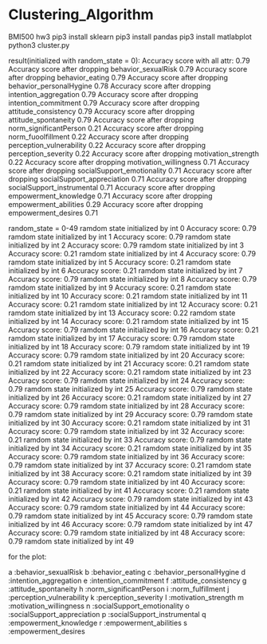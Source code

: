 # Clustering_Algorithm
BMI500 hw3 
pip3 install sklearn
pip3 install pandas
pip3 install matlabplot
python3 cluster.py

result(initialized with random_state = 0):
Accuracy score with all attr: 0.79
Accuracy score after dropping behavior_sexualRisk 0.79
Accuracy score after dropping behavior_eating 0.79
Accuracy score after dropping behavior_personalHygine 0.78
Accuracy score after dropping intention_aggregation 0.79
Accuracy score after dropping intention_commitment 0.79
Accuracy score after dropping attitude_consistency 0.79
Accuracy score after dropping attitude_spontaneity 0.79
Accuracy score after dropping norm_significantPerson 0.21
Accuracy score after dropping norm_fuoolfillment 0.22
Accuracy score after dropping perception_vulnerability 0.22
Accuracy score after dropping perception_severity 0.22
Accuracy score after dropping motivation_strength 0.22
Accuracy score after dropping motivation_willingness 0.71
Accuracy score after dropping socialSupport_emotionality 0.71
Accuracy score after dropping socialSupport_appreciation 0.71
Accuracy score after dropping socialSupport_instrumental 0.71
Accuracy score after dropping empowerment_knowledge 0.71
Accuracy score after dropping empowerment_abilities 0.29
Accuracy score after dropping empowerment_desires 0.71

random_state = 0-49
ramdom state initialized by int 0
Accuracy score: 0.79
ramdom state initialized by int 1
Accuracy score: 0.79
ramdom state initialized by int 2
Accuracy score: 0.79
ramdom state initialized by int 3
Accuracy score: 0.21
ramdom state initialized by int 4
Accuracy score: 0.79
ramdom state initialized by int 5
Accuracy score: 0.21
ramdom state initialized by int 6
Accuracy score: 0.21
ramdom state initialized by int 7
Accuracy score: 0.79
ramdom state initialized by int 8
Accuracy score: 0.79
ramdom state initialized by int 9
Accuracy score: 0.21
ramdom state initialized by int 10
Accuracy score: 0.21
ramdom state initialized by int 11
Accuracy score: 0.21
ramdom state initialized by int 12
Accuracy score: 0.21
ramdom state initialized by int 13
Accuracy score: 0.22
ramdom state initialized by int 14
Accuracy score: 0.21
ramdom state initialized by int 15
Accuracy score: 0.79
ramdom state initialized by int 16
Accuracy score: 0.21
ramdom state initialized by int 17
Accuracy score: 0.79
ramdom state initialized by int 18
Accuracy score: 0.79
ramdom state initialized by int 19
Accuracy score: 0.79
ramdom state initialized by int 20
Accuracy score: 0.21
ramdom state initialized by int 21
Accuracy score: 0.21
ramdom state initialized by int 22
Accuracy score: 0.21
ramdom state initialized by int 23
Accuracy score: 0.79
ramdom state initialized by int 24
Accuracy score: 0.79
ramdom state initialized by int 25
Accuracy score: 0.79
ramdom state initialized by int 26
Accuracy score: 0.21
ramdom state initialized by int 27
Accuracy score: 0.79
ramdom state initialized by int 28
Accuracy score: 0.79
ramdom state initialized by int 29
Accuracy score: 0.79
ramdom state initialized by int 30
Accuracy score: 0.21
ramdom state initialized by int 31
Accuracy score: 0.79
ramdom state initialized by int 32
Accuracy score: 0.21
ramdom state initialized by int 33
Accuracy score: 0.79
ramdom state initialized by int 34
Accuracy score: 0.21
ramdom state initialized by int 35
Accuracy score: 0.79
ramdom state initialized by int 36
Accuracy score: 0.79
ramdom state initialized by int 37
Accuracy score: 0.21
ramdom state initialized by int 38
Accuracy score: 0.21
ramdom state initialized by int 39
Accuracy score: 0.79
ramdom state initialized by int 40
Accuracy score: 0.21
ramdom state initialized by int 41
Accuracy score: 0.21
ramdom state initialized by int 42
Accuracy score: 0.79
ramdom state initialized by int 43
Accuracy score: 0.79
ramdom state initialized by int 44
Accuracy score: 0.79
ramdom state initialized by int 45
Accuracy score: 0.79
ramdom state initialized by int 46
Accuracy score: 0.79
ramdom state initialized by int 47
Accuracy score: 0.79
ramdom state initialized by int 48
Accuracy score: 0.79
ramdom state initialized by int 49

for the plot:

a :behavior_sexualRisk 
b :behavior_eating 
c :behavior_personalHygine 
d :intention_aggregation 
e :intention_commitment 
f :attitude_consistency 
g :attitude_spontaneity 
h :norm_significantPerson 
i :norm_fulfillment 
j :perception_vulnerability 
k :perception_severity 
l :motivation_strength 
m :motivation_willingness 
n :socialSupport_emotionality 
o :socialSupport_appreciation 
p :socialSupport_instrumental 
q :empowerment_knowledge 
r :empowerment_abilities 
s :empowerment_desires 

